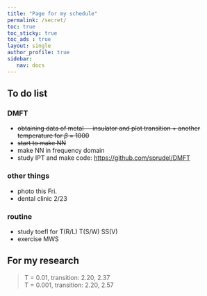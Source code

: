 ```yaml
---
title: "Page for my schedule"
permalink: /secret/
toc: true
toc_sticky: true
toc_ads : true
layout: single
author_profile: true
sidebar:
   nav: docs
---
```


## To do list

### DMFT
* ~~obtaining data of metal -- insulator and plot transition + another temperature for $\beta$ = 1000~~
* ~~start to make NN~~
* make NN in frequency domain
* study IPT and make code: <https://github.com/sprudel/DMFT>

### other things
* photo this Fri.
* dental clinic 2/23

### routine
- study toefl for T(R/L) T(S/W) SS(V)
- exercise MWS

## For my research
> T = 0.01, transition: 2.20, 2.37  
> T = 0.001, transition: 2.20, 2.57
